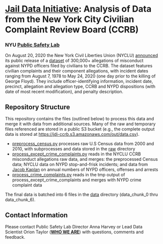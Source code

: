 # <a href="https://publicsafetylab.org/jail-data-initiative"><b>Jail Data Initiative</b></a>: Analysis of Data from the New York City Civilian Complaint Review Board (CCRB)
### NYU <a href="https://publicsafetylab.org/"><b>Public Safety Lab</b></a>

On August 20, 2020 the New York Civil Liberties Union (NYCLU) <a href="https://www.nyclu.org/en/press-releases/nyclu-makes-35-years-nypd-misconduct-data-available-public">announced</a> its public release of a <a href="https://github.com/new-york-civil-liberties-union/NYPD-Misconduct-Complaint-Database">dataset</a> of 300,000+ allegations of misconduct against NYPD officers filed by civilians to the CCRB. The dataset features civilian complaints and their component allegations, with incident dates ranging from August 7, 1978 to May 24, 2020 (one day prior to the killing of George Floyd). They include officer-identifying information, incident date, precinct, allegation and allegation type, CCRB and NYPD dispositions (with date of most recent modification), and penalty description.

## Repository Structure
This repository contains the files (outlined below) to process this data and merge it with data from additional sources. Many of the raw and temporary files referenced are stored in a public S3 bucket (e.g., the complete output data is stored at <a href='https://jdi-ccrb.s3.amazonaws.com/out/data.csv'>https://jdi-ccrb.s3.amazonaws.com/out/data.csv</a>).
<ul>
  <li><a href="https://github.com/publicsafetylab/JDI-CCRB/blob/master/preprocess_census.py">preprocess_census.py</a> processes raw U.S Census data from 2000 and 2010, with subprocesses and data stored in the <a href="https://github.com/publicsafetylab/JDI-CCRB/tree/master/raw">raw</a> directory</li>
  <li><a href="https://github.com/publicsafetylab/JDI-CCRB/blob/master/process_except_crime_complaints.py">process_except_crime_complaints.py</a> reads in the NYCLU CCRB misconduct allegations raw data, and merges: the preprocessed Census data; NYCLU data on NYPD stop-and-frisk incidents; and data from <a href="https://jacobdkaplan.com/">Jacob Kaplan</a> on annual numbers of NYPD officers, offenses and arrests</li>
  <li><a href="https://github.com/publicsafetylab/JDI-CCRB/blob/master/process_crime_complaints.py">process_crime_complaints.py</a> reads in the tmp output of process_except_crime_complaints and merges with NYPD crime complaint data</li>
  </ul>
  
The final data is batched into 6 files in the <a href="https://github.com/publicsafetylab/JDI-CCRB/tree/master/data">data</a> directory (data_chunk_0 thru data_chunk_6).

## Contact Information

Please contact Public Safety Lab Director Anna Harvey or Lead Data Scientist Orion Taylor (<a href="https://publicsafetylab.org/who-we-are"><b>WHO WE ARE</b></a>) with questions, comments and feedback.
